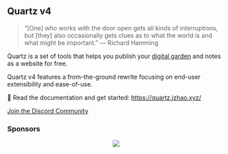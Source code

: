 ## Quartz v4

> “[One] who works with the door open gets all kinds of interruptions, but [they] also occasionally gets clues as to what the world is and what might be important.” — Richard Hamming

Quartz is a set of tools that helps you publish your [digital garden](https://jzhao.xyz/posts/networked-thought) and notes as a website for free.

Quartz v4 features a from-the-ground rewrite focusing on end-user extensibility and ease-of-use.

🔗 Read the documentation and get started: <https://quartz.jzhao.xyz/>

[Join the Discord Community](https://discord.gg/cRFFHYye7t)

### Sponsors

<p align="center">
  <a href="https://github.com/sponsors/jackyzha0">
    <img src="https://cdn.jsdelivr.net/gh/jackyzha0/jackyzha0/sponsorkit/sponsors.svg" />
  </a>
</p>
